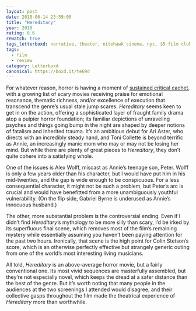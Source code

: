 ```yaml
---
layout: post 
date: 2018-06-14 23:59:00
title: "Hereditary"
year: 2018
rating: 0.6
rewatch: true
tags_letterboxd: narrative, theater, nitehawk cinema, nyc, $5 film club
tags:
  - film
  - review
category: Letterboxd
canonical: https://boxd.it/te69d
---
```


For whatever reason, horror is having a moment of [sustained critical cachet](https://www.nytimes.com/2018/06/07/movies/hereditary-horror-movies.html), with a growing list of scary movies receiving praise for emotional resonance, thematic richness, and/or excellence of execution that transcend the genre’s usual stale jump scares. <cite>Hereditary</cite> seems keen to get in on the action, offering a sophisticated layer of fraught family drama atop a pulpier horror foundation; its familiar depictions of unraveling psyches and things going bump in the night are shaped by deeper notions of fatalism and inherited trauma. It’s an ambitious debut for Ari Aster, who directs with an incredibly steady hand, and Toni Collette is beyond terrific as Annie, an increasingly manic mom who may or may not be losing her mind. But while there are plenty of great pieces to <cite>Hereditary</cite>, they don’t quite cohere into a satisfying whole.

One of the issues is Alex Wolff, miscast as Annie’s teenage son, Peter. Wolff is only a few years older than his character, but I would have put him in his mid-twenties, and the gap is wide enough to be conspicuous. For a less consequential character, it might not be such a problem, but Peter’s arc is crucial and would have benefitted from a more unambiguously youthful vulnerability. (On the flip side, Gabriel Byrne is underused as Annie’s innocuous husband.)

The other, more substantial problem is the controversial ending. Even if I didn’t find <cite>Hereditary</cite>’s mythology to be more silly than scary, I’d be irked by its superfluous final scene, which removes most of the film’s remaining mystery while essentially assuming you haven’t been paying attention for the past two hours. Ironically, that scene is the high point for Colin Stetson’s score, which is an otherwise perfectly effective but strangely generic outing from one of the world’s most interesting living musicians.

All told, <cite>Hereditary</cite> is an above-average horror movie, but a fairly conventional one. Its most vivid sequences are masterfully assembled, but they’re not especially novel, which keeps the dread at a safer distance than the best of the genre. But it’s worth noting that many people in the audiences at the two screenings I attended would disagree, and their collective gasps throughout the film made the theatrical experience of <cite>Hereditary</cite> more than worthwhile.